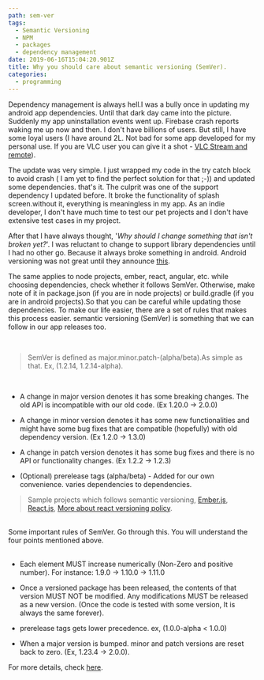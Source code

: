 ```yaml
---
path: sem-ver
tags:
  - Semantic Versioning
  - NPM
  - packages
  - dependency management
date: 2019-06-16T15:04:20.901Z
title: Why you should care about semantic versioning (SemVer).
categories:
  - programming
---
```

Dependency management is always hell.I was a bully once in updating my android app dependencies. Until that dark day came into the picture. Suddenly my app uninstallation events went up. Firebase crash reports waking me up now and then. I don't have billions of users. But still, I have some loyal users (I have around 2L. Not bad for some app developed for my personal use. If you are VLC user you can give it a shot - [VLC Stream and remote](https://play.google.com/store/apps/details?id=tuple.me.vlcremote&hl=en)).

The update was very simple. I just wrapped my code in the try catch block to avoid crash ( I am yet to find the perfect solution for that ;-)) and updated some dependencies. that's it. The culprit was one of the support dependency I updated before. It broke the functionality of splash screen.without it, everything is meaningless in my app. As an indie developer, I don't have much time to test our pet projects and I don't have extensive test cases in my project. 

After that I have always thought, '*Why should I change something that isn't broken yet?*'. I was reluctant to change to support library dependencies until I had no other go. Because it always broke something in android. Android versioning was not great until they announce [this](https://android-developers.googleblog.com/2018/05/announcing-new-sdk-versioning.html). 

The same applies to node projects, ember, react, angular, etc. while choosing dependencies, check whether it follows SemVer. Otherwise, make note of it in package.json (if you are in node projects) or build.gradle (if you are in android projects).So that you can be careful while updating those dependencies. To make our life easier, there are a set of rules that makes this process easier. semantic versioning (SemVer) is something that we can follow in our app releases too.

<br/>

>SemVer is defined as major.minor.patch-(alpha/beta).As simple as that.
Ex, (1.2.14, 1.2.14-alpha). 

<br/>

* A change in major version denotes it has some breaking changes. The old API is incompatible with our old code. (Ex 1.20.0 -> 2.0.0)

* A change in minor version denotes it has some new functionalities and might have some bug fixes that are compatible (hopefully) with old dependency version. (Ex 1.2.0 -> 1.3.0)

* A change in patch version denotes it has some bug fixes and there is no API or functionality changes. (Ex 1.2.2 -> 1.2.3)

* (Optional) prerelease tags (alpha/beta) - Added for our own convenience. varies dependencies to dependencies.

>Sample projects which follows semantic versioning,
[Ember.js](https://github.com/emberjs/ember.js/releases), [React.js](https://github.com/facebook/react/releases), [More about react versioning policy](https://reactjs.org/docs/faq-versioning.html).

<br/>
Some important rules of SemVer. Go through this. You will understand the four points mentioned above.
<br/>
<br/>

* Each element MUST increase numerically (Non-Zero and positive number). For instance: 1.9.0 -> 1.10.0 -> 1.11.0

* Once a versioned package has been released, the contents of that version MUST NOT be modified. Any modifications MUST be released as a new version. (Once the code is tested with some version, It is always the same forever).

* prerelease tags gets lower precedence. ex, (1.0.0-alpha < 1.0.0)

* When a major version is bumped. minor and patch versions are reset back to zero. (Ex, 1.23.4 -> 2.0.0).

For more details, check [here](https://semver.org/).